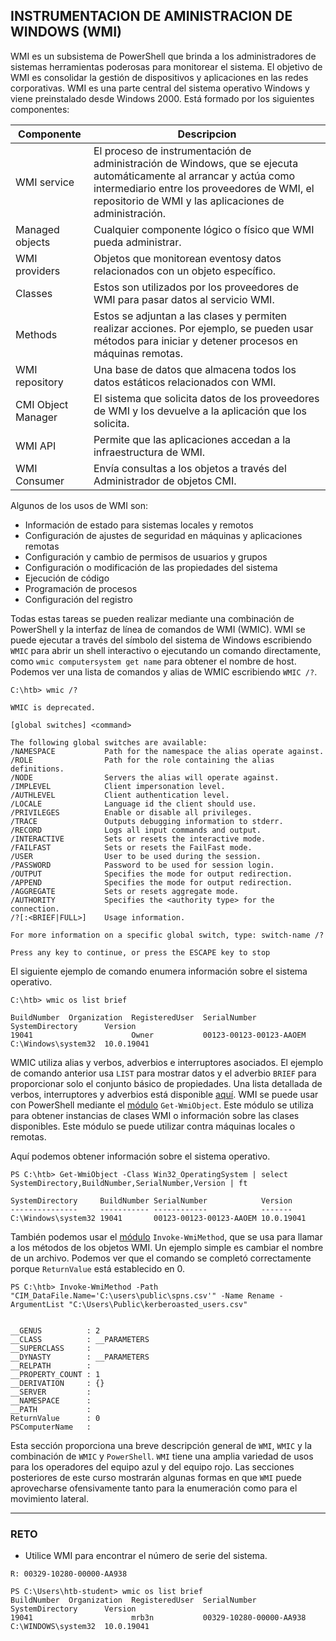 ## INSTRUMENTACION DE AMINISTRACION DE WINDOWS (WMI)

WMI es un subsistema de PowerShell que brinda a los administradores de sistemas herramientas poderosas para monitorear el sistema. El objetivo de WMI es consolidar la gestión de dispositivos y aplicaciones en las redes corporativas. WMI es una parte central del sistema operativo Windows y viene preinstalado desde Windows 2000. Está formado por los siguientes componentes:

|Componente|Descripcion|
|--|--|
|WMI service|El proceso de instrumentación de administración de Windows, que se ejecuta automáticamente al arrancar y actúa como intermediario entre los proveedores de WMI, el repositorio de WMI y las aplicaciones de administración.|
|Managed objects|Cualquier componente lógico o físico que WMI pueda administrar.|
|WMI providers|Objetos que monitorean eventosy datos relacionados con un objeto específico.|
|Classes|Estos son utilizados por los proveedores de WMI para pasar datos al servicio WMI.|
|Methods|Estos se adjuntan a las clases y permiten realizar acciones. Por ejemplo, se pueden usar métodos para iniciar y detener procesos en máquinas remotas.|
|WMI repository|Una base de datos que almacena todos los datos estáticos relacionados con WMI.|
|CMI Object Manager|El sistema que solicita datos de los proveedores de WMI y los devuelve a la aplicación que los solicita.|
|WMI API|Permite que las aplicaciones accedan a la infraestructura de WMI.|
|WMI Consumer|Envía consultas a los objetos a través del Administrador de objetos CMI.|

Algunos de los usos de WMI son:

+ Información de estado para sistemas locales y remotos
+ Configuración de ajustes de seguridad en máquinas y aplicaciones remotas
+ Configuración y cambio de permisos de usuarios y grupos
+ Configuración o modificación de las propiedades del sistema
+ Ejecución de código
+ Programación de procesos
+ Configuración del registro

Todas estas tareas se pueden realizar mediante una combinación de PowerShell y la interfaz de línea de comandos de WMI (WMIC). WMI se puede ejecutar a través del símbolo del sistema de Windows escribiendo `WMIC` para abrir un shell interactivo o ejecutando un comando directamente, como `wmic computersystem get name` para obtener el nombre de host. Podemos ver una lista de comandos y alias de WMIC escribiendo `WMIC /?`.

~~~
C:\htb> wmic /?

WMIC is deprecated.

[global switches] <command>

The following global switches are available:
/NAMESPACE           Path for the namespace the alias operate against.
/ROLE                Path for the role containing the alias definitions.
/NODE                Servers the alias will operate against.
/IMPLEVEL            Client impersonation level.
/AUTHLEVEL           Client authentication level.
/LOCALE              Language id the client should use.
/PRIVILEGES          Enable or disable all privileges.
/TRACE               Outputs debugging information to stderr.
/RECORD              Logs all input commands and output.
/INTERACTIVE         Sets or resets the interactive mode.
/FAILFAST            Sets or resets the FailFast mode.
/USER                User to be used during the session.
/PASSWORD            Password to be used for session login.
/OUTPUT              Specifies the mode for output redirection.
/APPEND              Specifies the mode for output redirection.
/AGGREGATE           Sets or resets aggregate mode.
/AUTHORITY           Specifies the <authority type> for the connection.
/?[:<BRIEF|FULL>]    Usage information.

For more information on a specific global switch, type: switch-name /?

Press any key to continue, or press the ESCAPE key to stop
~~~

El siguiente ejemplo de comando enumera información sobre el sistema operativo.

~~~
C:\htb> wmic os list brief

BuildNumber  Organization  RegisteredUser  SerialNumber             SystemDirectory      Version
19041                      Owner           00123-00123-00123-AAOEM  C:\Windows\system32  10.0.19041
~~~

WMIC utiliza alias y verbos, adverbios e interruptores asociados. El ejemplo de comando anterior usa `LIST` para mostrar datos y el adverbio `BRIEF` para proporcionar solo el conjunto básico de propiedades. Una lista detallada de verbos, interruptores y adverbios está disponible [aquí](https://docs.microsoft.com/en-us/windows/win32/wmisdk/wmic). WMI se puede usar con PowerShell mediante el [módulo](https://docs.microsoft.com/en-us/powershell/module/microsoft.powershell.management/get-wmiobject?view=powershell-5.1) `Get-WmiObject`. Este módulo se utiliza para obtener instancias de clases WMI o información sobre las clases disponibles. Este módulo se puede utilizar contra máquinas locales o remotas.

Aquí podemos obtener información sobre el sistema operativo.

~~~
PS C:\htb> Get-WmiObject -Class Win32_OperatingSystem | select SystemDirectory,BuildNumber,SerialNumber,Version | ft

SystemDirectory     BuildNumber SerialNumber            Version
---------------     ----------- ------------            -------
C:\Windows\system32 19041       00123-00123-00123-AAOEM 10.0.19041
~~~

También podemos usar el [módulo](https://docs.microsoft.com/en-us/powershell/module/microsoft.powershell.management/invoke-wmimethod?view=powershell-5.1) `Invoke-WmiMethod`, que se usa para llamar a los métodos de los objetos WMI. Un ejemplo simple es cambiar el nombre de un archivo. Podemos ver que el comando se completó correctamente porque `ReturnValue` está establecido en 0.

~~~
PS C:\htb> Invoke-WmiMethod -Path "CIM_DataFile.Name='C:\users\public\spns.csv'" -Name Rename -ArgumentList "C:\Users\Public\kerberoasted_users.csv"


__GENUS          : 2
__CLASS          : __PARAMETERS
__SUPERCLASS     :
__DYNASTY        : __PARAMETERS
__RELPATH        :
__PROPERTY_COUNT : 1
__DERIVATION     : {}
__SERVER         :
__NAMESPACE      :
__PATH           :
ReturnValue      : 0
PSComputerName   :
~~~

Esta sección proporciona una breve descripción general de `WMI`, `WMIC` y la combinación de `WMIC` y `PowerShell`. `WMI` tiene una amplia variedad de usos para los operadores del equipo azul y del equipo rojo. Las secciones posteriores de este curso mostrarán algunas formas en que `WMI` puede aprovecharse ofensivamente tanto para la enumeración como para el movimiento lateral.
___
### RETO

+ Utilice WMI para encontrar el número de serie del sistema.

`R: 00329-10280-00000-AA938`

~~~
PS C:\Users\htb-student> wmic os list brief
BuildNumber  Organization  RegisteredUser  SerialNumber             SystemDirectory      Version
19041                      mrb3n           00329-10280-00000-AA938  C:\WINDOWS\system32  10.0.19041
~~~